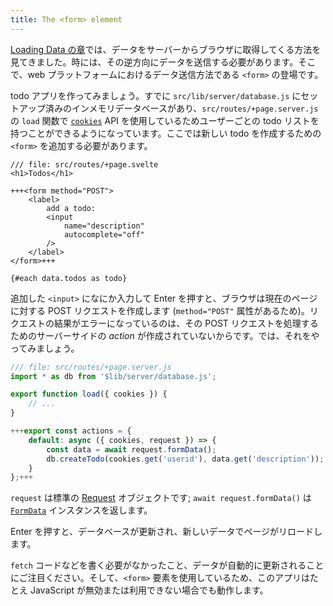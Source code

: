 ```yaml
---
title: The <form> element
---
```


[Loading Data の章](page-data)では、データをサーバーからブラウザに取得してくる方法を見てきました。時には、その逆方向にデータを送信する必要があります。そこで、web プラットフォームにおけるデータ送信方法である `<form>` の登場です。

todo アプリを作ってみましょう。すでに `src/lib/server/database.js` にセットアップ済みのインメモリデータベースがあり、`src/routes/+page.server.js` の `load` 関数で [`cookies`](https://kit.svelte.jp/docs/load#cookies-and-headers) API を使用しているためユーザーごとの todo リストを持つことができるようになっています。ここでは新しい todo を作成するための `<form>` を追加する必要があります。

```svelte
/// file: src/routes/+page.svelte
<h1>Todos</h1>

+++<form method="POST">
	<label>
		add a todo:
		<input
			name="description"
			autocomplete="off"
		/>
	</label>
</form>+++

{#each data.todos as todo}
```

追加した `<input>` になにか入力して Enter を押すと、ブラウザは現在のページに対する POST リクエストを作成します (`method="POST"` 属性があるため)。リクエストの結果がエラーになっているのは、その POST リクエストを処理するためのサーバーサイドの _action_ が作成されていないからです。では、それをやってみましょう。

```js
/// file: src/routes/+page.server.js
import * as db from '$lib/server/database.js';

export function load({ cookies }) {
	// ...
}

+++export const actions = {
	default: async ({ cookies, request }) => {
		const data = await request.formData();
		db.createTodo(cookies.get('userid'), data.get('description'));
	}
};+++
```

`request` は標準の [Request](https://developer.mozilla.org/ja/docs/Web/API/Request) オブジェクトです; `await request.formData()` は [`FormData`](https://developer.mozilla.org/ja/docs/Web/API/FormData) インスタンスを返します。

Enter を押すと、データベースが更新され、新しいデータでページがリロードします。

`fetch` コードなどを書く必要がなかったこと、データが自動的に更新されることにご注目ください。そして、`<form>` 要素を使用しているため、このアプリはたとえ JavaScript が無効または利用できない場合でも動作します。
